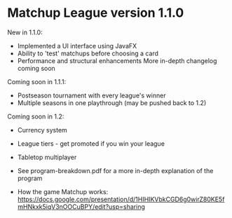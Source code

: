 # Matchup League version 1.1.0

New in 1.1.0:
- Implemented a UI interface using JavaFX
- Ability to 'test' matchups before choosing a card
- Performance and structural enhancements
More in-depth changelog coming soon

Coming soon in 1.1.1:
- Postseason tournament with every league's winner
- Multiple seasons in one playthrough (may be pushed back to 1.2)

Coming soon in 1.2:
- Currency system
- League tiers - get promoted if you win your league
- Tabletop multiplayer

- See program-breakdown.pdf for a more in-depth explanation of the program

- How the game Matchup works: https://docs.google.com/presentation/d/1HIHIKVbkCGD6g0wirZ80KE5fmHNkxk5iqV3nOOCuBPY/edit?usp=sharing
